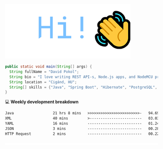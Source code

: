 ![Hi!](assets/images/hi.png)

```java
public static void main(String[] args) {
  String fullName = "David Pokol";
  String bio = "I love writing REST API-s, Node.js apps, and NodeMCU programs";
  String location = "Cigánd, HU";
  String[] skills = {"Java", "Spring Boot", "Hibernate", "PostgreSQL", "Git"};
}
```

💻 **Weekly development breakdown**
<!--START_SECTION:waka-->

```txt
Java                  21 hrs 8 mins   >>>>>>>>>>>>>>>>>>>>>>>>-   94.69 %
XML                   40 mins         >------------------------   03.03 %
YAML                  16 mins         -------------------------   01.24 %
JSON                  3 mins          -------------------------   00.28 %
HTTP Request          2 mins          -------------------------   00.22 %
```

<!--END_SECTION:waka-->

![footer](assets/images/footer.png)
